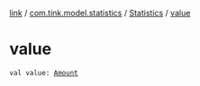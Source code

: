 [link](../../index.md) / [com.tink.model.statistics](../index.md) / [Statistics](index.md) / [value](./value.md)

# value

`val value: `[`Amount`](../../com.tink.model.misc/-amount/index.md)